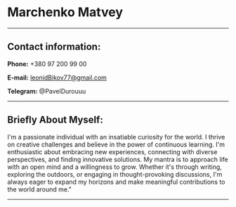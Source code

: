 # Marchenko Matvey
***
## Contact information:
**Phone:** +380 97 200 99 00

**E-mail:** leonidBikov77@gmail.com

**Telegram:** @PavelDurouuu
***

## Briefly About Myself:

I'm a passionate individual with an insatiable curiosity for the world. I 
thrive on creative challenges and believe in the power of continuous learning. 
I'm enthusiastic about embracing new experiences, 
connecting with diverse perspectives, and finding innovative solutions.
My mantra is to approach life with an open mind and a willingness to grow.
Whether it's through writing, exploring the outdoors, or engaging in thought-provoking discussions, 
I'm always eager to expand my horizons and make meaningful contributions to the world around me."
***

